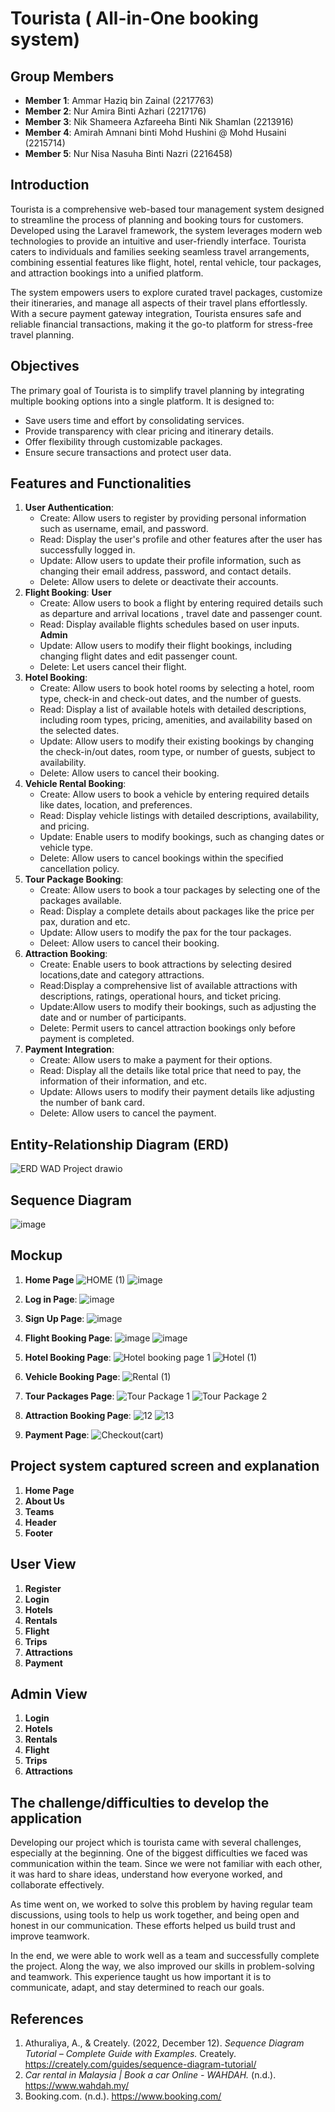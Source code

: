 # Tourista ( All-in-One booking system)

## Group Members

-   **Member 1**: Ammar Haziq bin Zainal (2217763)
-   **Member 2**: Nur Amira Binti Azhari (2217176)
-   **Member 3**: Nik Shameera Azfareeha Binti Nik Shamlan (2213916)
-   **Member 4**: Amirah Amnani binti Mohd Hushini @ Mohd Husaini (2215714)
-   **Member 5**: Nur Nisa Nasuha Binti Nazri (2216458)

## Introduction

Tourista is a comprehensive web-based tour management system designed to streamline the process of planning and booking tours for customers. Developed using the Laravel framework, the system leverages modern web technologies to provide an intuitive and user-friendly interface. Tourista caters to individuals and families seeking seamless travel arrangements, combining essential features like flight, hotel, rental vehicle, tour packages, and attraction bookings into a unified platform.

The system empowers users to explore curated travel packages, customize their itineraries, and manage all aspects of their travel plans effortlessly. With a secure payment gateway integration, Tourista ensures safe and reliable financial transactions, making it the go-to platform for stress-free travel planning.

## Objectives

The primary goal of Tourista is to simplify travel planning by integrating multiple booking options into a single platform. It is designed to:

-   Save users time and effort by consolidating services.
-   Provide transparency with clear pricing and itinerary details.
-   Offer flexibility through customizable packages.
-   Ensure secure transactions and protect user data.

## Features and Functionalities

1. **User Authentication**:
    - Create: Allow users to register by providing personal information such as username, email, and password.
    - Read: Display the user's profile and other features after the user has successfully logged in.
    - Update: Allow users to update their profile information, such as changing their email address, password, and contact details.
    - Delete: Allow users to delete or deactivate their accounts.
2. **Flight Booking**:
   **User**
    - Create: Allow users to book a flight by entering required details such as departure and arrival locations , travel date and passenger count.
    - Read: Display available flights schedules based on user inputs.
   **Admin**
    - Update: Allow users to modify their flight bookings, including changing flight dates and edit passenger count.
    - Delete: Let users cancel their flight.
4. **Hotel Booking**:
    - Create: Allow users to book hotel rooms by selecting a hotel, room type, check-in and check-out dates, and the number of guests.
    - Read: Display a list of available hotels with detailed descriptions, including room types, pricing, amenities, and availability based on the selected dates.
    - Update: Allow users to modify their existing bookings by changing the check-in/out dates, room type, or number of guests, subject to availability.
    - Delete: Allow users to cancel their booking.
5. **Vehicle Rental Booking**:
    - Create: Allow users to book a vehicle by entering required details like dates, location, and preferences.
    - Read: Display vehicle listings with detailed descriptions, availability, and pricing.
    - Update: Enable users to modify bookings, such as changing dates or vehicle type.
    - Delete: Allow users to cancel bookings within the specified cancellation policy.
6. **Tour Package Booking**:
    - Create: Allow users to book a tour packages by selecting one of the packages available.
    - Read: Display a complete details about packages like the price per pax, duration and etc.
    - Update: Allow users to modify the pax for the tour packages.
    - Deleet: Allow users to cancel their booking.
7. **Attraction Booking**:
    - Create: Enable users to book attractions by selecting desired locations,date and category attractions.
    - Read:Display a comprehensive list of available attractions with descriptions, ratings, operational hours, and ticket pricing.
    - Update:Allow users to modify their bookings, such as adjusting the date and or number of participants.
    - Delete: Permit users to cancel attraction bookings only before payment is completed.
8. **Payment Integration**:
    - Create: Allow users to make a payment for their options.
    - Read: Display all the details like total price that need to pay, the information of their information, and etc.
    - Update: Allows users to modify their payment details like adjusting the number of bank card.
    - Delete: Allow users to cancel the payment.

## Entity-Relationship Diagram (ERD)

![ERD WAD Project drawio](https://github.com/user-attachments/assets/729fa1f1-9dc7-4d6c-9b37-9d6f1bd590ce)

## Sequence Diagram

![image](https://github.com/user-attachments/assets/d935b65f-4758-471e-8061-c7fc1a3c3a9d)


## Mockup

1. **Home Page**
   ![HOME (1)](https://github.com/user-attachments/assets/3388dada-9428-469f-a769-a289d70901d0)
   ![image](https://github.com/user-attachments/assets/64f6f092-b018-49fe-ad76-5fa39ce46000)

2. **Log in Page**:
   ![image](https://github.com/user-attachments/assets/f3f544d8-965a-4d51-b55c-bbddcd2afa25)

3. **Sign Up Page**:
   ![image](https://github.com/user-attachments/assets/eea2051c-007e-4fe3-91e1-2aa705eeb32f)

4. **Flight Booking Page**:
   ![image](https://github.com/user-attachments/assets/8c4d0744-a31e-4279-aea3-7f1c1188550c)
   ![image](https://github.com/user-attachments/assets/de78a347-34c7-4a8f-bb20-80d8b491c6a9)

5. **Hotel Booking Page**:
   ![Hotel booking page 1](https://github.com/user-attachments/assets/313df16f-4b86-428d-ab92-db0d0ae1083e)
   ![Hotel (1)](https://github.com/user-attachments/assets/277d2411-c6a2-4ad4-9bac-a25d667eefc2)

6. **Vehicle Booking Page**:
   ![Rental (1)](https://github.com/user-attachments/assets/2540753a-a620-4a26-97de-b715614ce1c1)

8. **Tour Packages Page**:
   ![Tour Package 1](https://github.com/user-attachments/assets/ca35407f-8df8-47ba-ada7-35c346c55541)
   ![Tour Package 2](https://github.com/user-attachments/assets/8ec8c8a7-db27-4303-817f-27cbda55c944)
7. **Attraction Booking Page**:
   ![12](https://github.com/user-attachments/assets/4763f105-99da-431d-a50d-37e04272f21e)
   ![13](https://github.com/user-attachments/assets/0fe02263-08dc-4ba8-b347-00ded85ecfd5)

8. **Payment Page**:
    ![Checkout(cart)](https://github.com/user-attachments/assets/4d1ed0f0-011d-421a-b3de-b718d6079726)

## Project system captured screen and explanation
1. **Home Page**
2. **About Us**
3. **Teams**
4. **Header**
5. **Footer**
   
## User View
1. **Register**
2. **Login**
3. **Hotels**
4. **Rentals**
5. **Flight**
6. **Trips**
7. **Attractions**
8. **Payment**
   
## Admin View
1. **Login**
2. **Hotels**
3. **Rentals**
4. **Flight**
5. **Trips**
6. **Attractions**
   
## The challenge/difficulties to develop the application
Developing our project which is tourista came with several challenges, especially at the beginning. One of the biggest difficulties we faced was communication within the team. Since we were not familiar with each other, it was hard to share ideas, understand how everyone worked, and collaborate effectively.

As time went on, we worked to solve this problem by having regular team discussions, using tools to help us work together, and being open and honest in our communication. These efforts helped us build trust and improve teamwork.

In the end, we were able to work well as a team and successfully complete the project. Along the way, we also improved our skills in problem-solving and teamwork. This experience taught us how important it is to communicate, adapt, and stay determined to reach our goals.
## References

1. Athuraliya, A., & Creately. (2022, December 12). _Sequence Diagram Tutorial – Complete Guide with Examples._ Creately. https://creately.com/guides/sequence-diagram-tutorial/
2. _Car rental in Malaysia | Book a car Online - WAHDAH._ (n.d.). https://www.wahdah.my/
3. Booking.com. (n.d.). https://www.booking.com/
